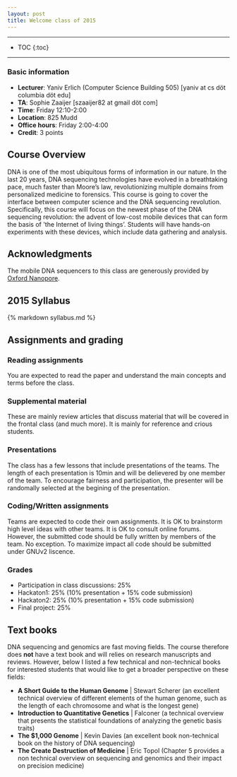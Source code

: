 ```yaml
---
layout: post
title: Welcome class of 2015
---
```


---
* TOC
{:toc}

---

### Basic information
* **Lecturer**: Yaniv Erlich (Computer Science Building 505) [yaniv at  cs döt columbia döt edu]
* **TA**: Sophie Zaaijer [szaaijer82 at gmail döt com]
* **Time**: Friday 12:10-2:00
* **Location**: 825 Mudd
* **Office hours**: Friday 2:00-4:00
* **Credit**: 3 points

## Course Overview

DNA is one of the most ubiquitous forms of information in our nature.  In the last 20 years, DNA sequencing technologies have evolved in a breathtaking pace, much faster than Moore’s law, revolutionizing multiple domains from personalized medicine to forensics. This course is going to cover the interface between computer science and the DNA sequencing revolution. Specifically, this course will focus on the newest phase of the DNA sequencing revolution: the advent of low-cost mobile devices that can form the basis of 'the Internet of living things’. Students will have hands-on experiments with these devices, which include data gathering and analysis.  

## Acknowledgments

The mobile DNA sequencers to this class are generously provided by [Oxford Nanopore](https://www.nanoporetech.com/).


## 2015 Syllabus
{% markdown syllabus.md %}

## Assignments and grading

### Reading assignments
You are expected to read the paper and understand the main concepts and terms before the class.

### Supplemental material
These are mainly review articles that discuss material that will be covered in the frontal class (and much more). It is mainly for reference and crious students. 

### Presentations
The class has a few lessons that include presentations of the teams. The length of each presentation is 10min and will be delievered by one member of the team. To encourage fairness and participation, the presenter will be randomally selected at the begining of the presentation.

### Coding/Written assignments
Teams are expected to code their own assignments. It is OK to brainstorm high level ideas with other teams. It is OK to consult online forums. However, the submitted code should be fully written by members of the team. No exception.
To maximize impact all code should be submitted under GNUv2 liscence. 

### Grades

+ Participation in class discussions: 25%
+ Hackaton1: 25% (10% presentation + 15% code submission)
+ Hackaton2: 25% (10% presentation + 15% code submission)
+ Final project: 25%

## Text books
DNA sequencing and genomics are fast moving fields. The course therefore does **not** have a text book and will relies on research manuscripts and reviews.
However, below I listed a few technical and non-technical books for interested students that would like to get a broader perspective on these fields:

+ **A Short Guide to the Human Genome** \| Stewart Scherer (an excellent technical overview of different elements of the human genome, such as the length of each chromosome and what is the longest gene)
+ **Introduction to Quantitative Genetics** \| Falconer (a technical overview that presents the statistical foundations of analyzing the genetic basis traits)
+ **The $1,000 Genome** \| Kevin Davies (an excellent book non-technical book on the history of DNA sequencing)
+ **The Create Destruction of Medicine** \| Eric Topol (Chapter 5 provides a non technical overview on sequencing and genomics and their impact on precision medicine)


